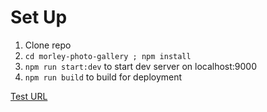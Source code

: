 # Set Up
1. Clone repo
2. `cd morley-photo-gallery ; npm install`
3. `npm run start:dev` to start dev server on localhost:9000
4. `npm run build` to build for deployment

[Test URL](https://morleygrouptravel-stg.morleycms.com/digital-new/refactor/index.html)
